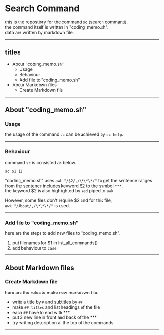 # Search Command
this is the repostiory for the command `sc` (search command).  
the command itself is written in "coding_memo.sh".  
data are written by markdown file.  



***



## titles

* About "coding_memo.sh"  
	* Usage  
	* Behaviour  
	* Add file to "coding_memo.sh"  
* About Markdown files  
	* Create Markdown file  




***



## About "coding_memo.sh"

### Usage
the usage of the command `sc` can be achieved by `sc help`.  



***



### Behaviour
command `sc` is consisted as below.
```
sc $1 $2
```
"coding_memo.sh" uses `awk "/$2/,/\*\*\*/"` to get the sentence ranges    
from the sentence includes keyword \$2 to the symbol `***`.  
the keyword \$2 is also highlighted by `sed` piped to `awk`.    

However, some files don't require \$2 and for this file,  
`awk "/About/,/\*\*\*/"` is used.



***



### Add file to "coding_memo.sh"
here are the steps to add new files to "coding_memo.sh".

1. put filenames for \$1 in list\_all_commands()  
2. add behaviour to `case`  




***



## About Markdown files

### Create Markdown file
here are the rules to make new markdown file.

* write a title by `#` and subtitles by `##`  
* make `## titles` and list headings of the file  
* each `##` have to end with \*\*\*  
* put 3 new line in front and back of the \*\*\*  
* try writing description at the top of the commands  




***



